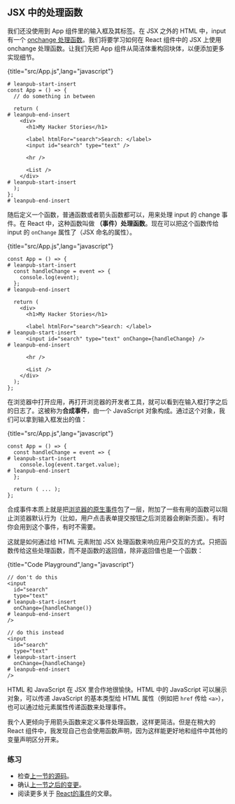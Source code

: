 ## JSX 中的处理函数

我们还没使用到 App 组件里的输入框及其标签。在 JSX 之外的 HTML 中，input 有一个 [onchange 处理函数](https://developer.mozilla.org/en-US/docs/Web/API/GlobalEventHandlers/onchange)。我们将要学习如何在 React 组件中的 JSX 上使用 onchange 处理函数。让我们先把 App 组件从简洁体重构回块体，以便添加更多实现细节。

{title="src/App.js",lang="javascript"}
~~~~~~~
# leanpub-start-insert
const App = () => {
  // do something in between

  return (
# leanpub-end-insert
    <div>
      <h1>My Hacker Stories</h1>

      <label htmlFor="search">Search: </label>
      <input id="search" type="text" />

      <hr />

      <List />
    </div>
# leanpub-start-insert
  );
};
# leanpub-end-insert
~~~~~~~

随后定义一个函数，普通函数或者箭头函数都可以，用来处理 input 的 change 事件。在 React 中，这种函数叫做 **（事件）处理函数**。现在可以把这个函数传给 input 的 `onChange` 属性了（JSX 命名的属性）。

{title="src/App.js",lang="javascript"}
~~~~~~~
const App = () => {
# leanpub-start-insert
  const handleChange = event => {
    console.log(event);
  };
# leanpub-end-insert

  return (
    <div>
      <h1>My Hacker Stories</h1>

      <label htmlFor="search">Search: </label>
# leanpub-start-insert
      <input id="search" type="text" onChange={handleChange} />
# leanpub-end-insert

      <hr />

      <List />
    </div>
  );
};
~~~~~~~

在浏览器中打开应用，再打开浏览器的开发者工具，就可以看到在输入框打字之后的日志了。这被称为**合成事件**，由一个 JavaScript 对象构成。通过这个对象，我们可以拿到输入框发出的值：

{title="src/App.js",lang="javascript"}
~~~~~~~
const App = () => {
  const handleChange = event => {
# leanpub-start-insert
    console.log(event.target.value);
# leanpub-end-insert
  };

  return ( ... );
};
~~~~~~~

合成事件本质上就是把[浏览器的原生事件](https://developer.mozilla.org/en-US/docs/Web/Events)包了一层，附加了一些有用的函数可以阻止浏览器默认行为（比如，用户点击表单提交按钮之后浏览器会刷新页面）。有时你会用到这个事件，有时不需要。

这就是如何通过给 HTML 元素附加 JSX 处理函数来响应用户交互的方式。只把函数传给这些处理函数，而不是函数的返回值，除非返回值也是一个函数：

{title="Code Playground",lang="javascript"}
~~~~~~~
// don't do this
<input
  id="search"
  type="text"
# leanpub-start-insert
  onChange={handleChange()}
# leanpub-end-insert
/>

// do this instead
<input
  id="search"
  type="text"
# leanpub-start-insert
  onChange={handleChange}
# leanpub-end-insert
/>
~~~~~~~

HTML 和 JavaScript 在 JSX 里合作地很愉快。HTML 中的 JavaScript 可以展示对象，可以传递 JavaScript 的基本类型给 HTML 属性（例如把 `href` 传给 `<a>`），也可以通过给元素属性传递函数来处理事件。

我个人更倾向于用箭头函数来定义事件处理函数，这样更简洁。但是在稍大的 React 组件中，我发现自己也会使用函数声明，因为这样能更好地和组件中其他的变量声明区分开来。

### 练习

* 检查[上一节的源码](https://codesandbox.io/s/github/the-road-to-learn-react/hacker-stories/tree/hs/Handler-Function-in-JSX)。
* 确认[上一节之后的变更](https://github.com/the-road-to-learn-react/hacker-stories/compare/hs/React-Component-Definition...hs/Handler-Function-in-JSX?expand=1)。
* 阅读更多关于 [React的事件](https://reactjs.org/docs/events.html)的文章。
